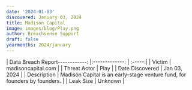 ```yaml
---
date: '2024-01-03'
discovered: January 03, 2024
title: Madison Capital
image: images/blog/Play.png
author: Breachsense Support
draft: false
yearmonths: 2024/january
---
```


| Data Breach Report------------:     |:-------------:    | :-----:|
| Victim      | madisoncapital.com      | 
| Threat Actor      | Play      | 
| Date Discovered      | Jan 03, 2024      | 
| Description      | Madison Capital is an early-stage venture fund, for founders by founders.      | 
| Leak Size      | Unknown      | 

